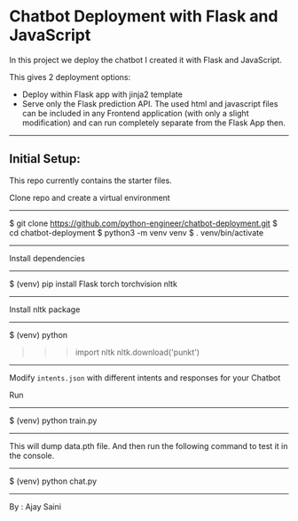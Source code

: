 # Chatbot Deployment with Flask and JavaScript

In this project we deploy the chatbot I created it with Flask and JavaScript.

This gives 2 deployment options:
- Deploy within Flask app with jinja2 template
- Serve only the Flask prediction API. The used html and javascript files can be included in any Frontend application (with only a slight modification) and can run completely separate from the Flask App then.
*******************************************************************
## Initial Setup:
This repo currently contains the starter files.

Clone repo and create a virtual environment
********************************************************************
$ git clone https://github.com/python-engineer/chatbot-deployment.git
$ cd chatbot-deployment
$ python3 -m venv venv
$ . venv/bin/activate
***********************************************************************
Install dependencies
***********************************************************************
$ (venv) pip install Flask torch torchvision nltk
***********************************************************************
Install nltk package
***********************************************************************
$ (venv) python
>>> import nltk
>>> nltk.download('punkt')
************************************************************************
Modify `intents.json` with different intents and responses for your Chatbot

Run
*************************************************************************
$ (venv) python train.py
*************************************************************************
This will dump data.pth file. And then run
the following command to test it in the console.
******************************************************************************
$ (venv) python chat.py
*******************************************************************************


By : Ajay Saini


